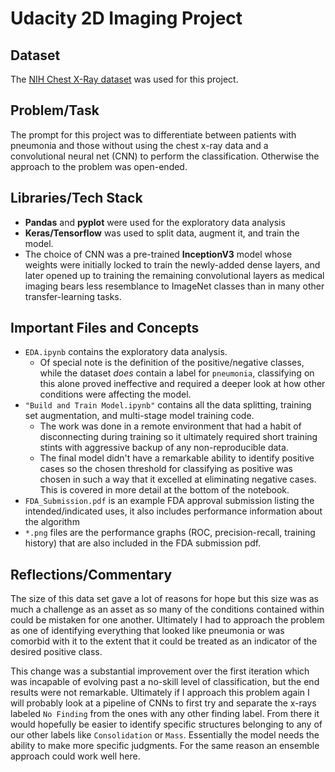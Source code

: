 # Udacity 2D Imaging Project

## Dataset

The [NIH Chest X-Ray dataset](https://www.kaggle.com/nih-chest-xrays/data) was used for this project.


## Problem/Task

The prompt for this project was to differentiate between patients with pneumonia and those without using the chest x-ray data and a convolutional neural net (CNN) to perform the classification. Otherwise the approach to the problem was open-ended.


## Libraries/Tech Stack

- **Pandas** and **pyplot** were used for the exploratory data analysis
- **Keras/Tensorflow** was used to split data, augment it, and train the model.
- The choice of CNN was a pre-trained **InceptionV3** model whose weights were initially locked to train the newly-added dense layers, and later opened up to training the remaining convolutional layers as medical imaging bears less resemblance to ImageNet classes than in many other transfer-learning tasks.

## Important Files and Concepts

- `EDA.ipynb` contains the exploratory data analysis.
  - Of special note is the definition of the positive/negative classes, while the dataset *does* contain a label for `pneumonia`, classifying on this alone proved ineffective and required a deeper look at how other conditions were affecting the model.
- `"Build and Train Model.ipynb"` contains all the data splitting, training set augmentation, and multi-stage model training code.
  - The work was done in a remote environment that had a habit of disconnecting during training so it ultimately required short training stints with aggressive backup of any non-reproducible data.
  - The final model didn't have a remarkable ability to identify positive cases so the chosen threshold for classifying as positive was chosen in such a way that it excelled at eliminating negative cases. This is covered in more detail at the bottom of the notebook.
- `FDA_Submission.pdf` is an example FDA approval submission listing the intended/indicated uses, it also includes performance information about the algorithm
- `*.png` files are the performance graphs (ROC, precision-recall, training history) that are also included in the FDA submission pdf.


## Reflections/Commentary

The size of this data set gave a lot of reasons for hope but this size was as much a challenge as an asset as so many of the conditions contained within could be mistaken for one another. Ultimately I had to approach the problem as one of identifying everything that looked like pneumonia or was comorbid with it to the extent that it could be treated as an indicator of the desired positive class.

This change was a substantial improvement over the first iteration which was incapable of evolving past a no-skill level of classification, but the end results were not remarkable. Ultimately if I approach this problem again I will probably look at a pipeline of CNNs to first try and separate the x-rays labeled `No Finding` from the ones with any other finding label. From there it would hopefully be easier to identify specific structures belonging to any of our other labels like `Consolidation` or `Mass`. Essentially the model needs the ability to make more specific judgments. For the same reason an ensemble approach could work well here.
